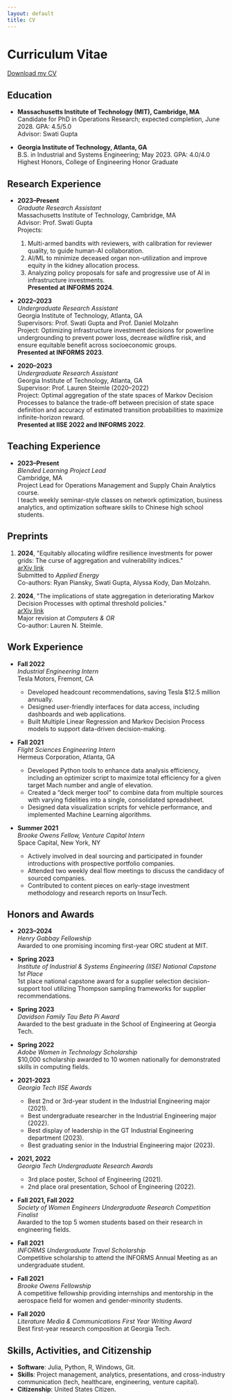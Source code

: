 ```yaml
---
layout: default
title: CV
---
```


# Curriculum Vitae

[Download my CV](assets/cv.pdf)

## Education

- **Massachusetts Institute of Technology (MIT), Cambridge, MA**  
  Candidate for PhD in Operations Research; expected completion, June 2028. GPA: 4.5/5.0  
  Advisor: Swati Gupta

- **Georgia Institute of Technology, Atlanta, GA**  
  B.S. in Industrial and Systems Engineering; May 2023. GPA: 4.0/4.0  
  Highest Honors, College of Engineering Honor Graduate

## Research Experience

- **2023–Present**  
  *Graduate Research Assistant*  
  Massachusetts Institute of Technology, Cambridge, MA  
  Advisor: Prof. Swati Gupta  
  Projects: 
  1. Multi-armed bandits with reviewers, with calibration for reviewer quality, to guide human-AI collaboration.  
  2. AI/ML to minimize deceased organ non-utilization and improve equity in the kidney allocation process.  
  3. Analyzing policy proposals for safe and progressive use of AI in infrastructure investments.  
  **Presented at INFORMS 2024**.

- **2022–2023**  
  *Undergraduate Research Assistant*  
  Georgia Institute of Technology, Atlanta, GA  
  Supervisors: Prof. Swati Gupta and Prof. Daniel Molzahn  
  Project: Optimizing infrastructure investment decisions for powerline undergrounding to prevent power loss, decrease wildfire risk, and ensure equitable benefit across socioeconomic groups.  
  **Presented at INFORMS 2023**.

- **2020–2023**  
  *Undergraduate Research Assistant*  
  Georgia Institute of Technology, Atlanta, GA  
  Supervisor: Prof. Lauren Steimle (2020–2022)  
  Project: Optimal aggregation of the state spaces of Markov Decision Processes to balance the trade-off between precision of state space definition and accuracy of estimated transition probabilities to maximize infinite-horizon reward.  
  **Presented at IISE 2022 and INFORMS 2022**.

## Teaching Experience

- **2023–Present**  
  *Blended Learning Project Lead*  
  Cambridge, MA  
  Project Lead for Operations Management and Supply Chain Analytics course.  
  I teach weekly seminar-style classes on network optimization, business analytics, and optimization software skills to Chinese high school students.

## Preprints

1. **2024**, "Equitably allocating wildfire resilience investments for power grids: The curse of aggregation and vulnerability indices."  
   [arXiv link](https://arxiv.org/abs/2404.11520)  
   Submitted to *Applied Energy*  
   Co-authors: Ryan Piansky, Swati Gupta, Alyssa Kody, Dan Molzahn.

2. **2024**, "The implications of state aggregation in deteriorating Markov Decision Processes with optimal threshold policies."  
   [arXiv link](https://arxiv.org/abs/2405.12912)  
   Major revision at *Computers & OR*  
   Co-author: Lauren N. Steimle.

## Work Experience

- **Fall 2022**  
  *Industrial Engineering Intern*  
  Tesla Motors, Fremont, CA  
  - Developed headcount recommendations, saving Tesla $12.5 million annually.  
  - Designed user-friendly interfaces for data access, including dashboards and web applications.  
  - Built Multiple Linear Regression and Markov Decision Process models to support data-driven decision-making.

- **Fall 2021**  
  *Flight Sciences Engineering Intern*  
  Hermeus Corporation, Atlanta, GA  
  - Developed Python tools to enhance data analysis efficiency, including an optimizer script to maximize total efficiency for a given target Mach number and angle of elevation.  
  - Created a “deck merger tool” to combine data from multiple sources with varying fidelities into a single, consolidated spreadsheet.  
  - Designed data visualization scripts for vehicle performance, and implemented Machine Learning algorithms.

- **Summer 2021**  
  *Brooke Owens Fellow, Venture Capital Intern*  
  Space Capital, New York, NY  
  - Actively involved in deal sourcing and participated in founder introductions with prospective portfolio companies.  
  - Attended two weekly deal flow meetings to discuss the candidacy of sourced companies.  
  - Contributed to content pieces on early-stage investment methodology and research reports on InsurTech.

## Honors and Awards

- **2023–2024**  
  *Henry Gabbay Fellowship*  
  Awarded to one promising incoming first-year ORC student at MIT.

- **Spring 2023**  
  *Institute of Industrial & Systems Engineering (IISE) National Capstone 1st Place*  
  1st place national capstone award for a supplier selection decision-support tool utilizing Thompson sampling frameworks for supplier recommendations.

- **Spring 2023**  
  *Davidson Family Tau Beta Pi Award*  
  Awarded to the best graduate in the School of Engineering at Georgia Tech.

- **Spring 2022**  
  *Adobe Women in Technology Scholarship*  
  $10,000 scholarship awarded to 10 women nationally for demonstrated skills in computing fields.

- **2021-2023**  
  *Georgia Tech IISE Awards*  
  - Best 2nd or 3rd-year student in the Industrial Engineering major (2021).  
  - Best undergraduate researcher in the Industrial Engineering major (2022).  
  - Best display of leadership in the GT Industrial Engineering department (2023).  
  - Best graduating senior in the Industrial Engineering major (2023).

- **2021, 2022**  
  *Georgia Tech Undergraduate Research Awards*  
  - 3rd place poster, School of Engineering (2021).  
  - 2nd place oral presentation, School of Engineering (2022).

- **Fall 2021, Fall 2022**  
  *Society of Women Engineers Undergraduate Research Competition Finalist*  
  Awarded to the top 5 women students based on their research in engineering fields.

- **Fall 2021**  
  *INFORMS Undergraduate Travel Scholarship*  
  Competitive scholarship to attend the INFORMS Annual Meeting as an undergraduate student.

- **Fall 2021**  
  *Brooke Owens Fellowship*  
  A competitive fellowship providing internships and mentorship in the aerospace field for women and gender-minority students.

- **Fall 2020**  
  *Literature Media & Communications First Year Writing Award*  
  Best first-year research composition at Georgia Tech.

## Skills, Activities, and Citizenship

- **Software**: Julia, Python, R, Windows, Git.
- **Skills**: Project management, analytics, presentations, and cross-industry communication (tech, healthcare, engineering, venture capital).
- **Citizenship**: United States Citizen.
